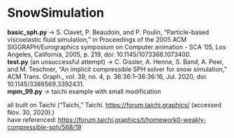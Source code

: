 # SnowSimulation
**basic_sph.py** -> S. Clavet, P. Beaudoin, and P. Poulin, “Particle-based viscoelastic fluid simulation,” in Proceedings of the 2005 ACM SIGGRAPH/Eurographics symposium on Computer animation  - SCA ’05, Los Angeles, California, 2005, p. 219, doi: 10.1145/1073368.1073400.<br />
**test.py** (an unsuccessful attempt) -> C. Gissler, A. Henne, S. Band, A. Peer, and M. Teschner, “An implicit compressible SPH solver for snow simulation,” ACM Trans. Graph., vol. 39, no. 4, p. 36:36:1–36:36:16, Jul. 2020, doi: 10.1145/3386569.3392431. <br />
**mpm_99.py** -> taichi example with small modification <br />

all built on Taichi (“Taichi,” Taichi. https://forum.taichi.graphics/ (accessed Nov. 30, 2020).) <br />
have referenced: https://forum.taichi.graphics/t/homework0-weakly-compressible-sph/568/19 <br />
